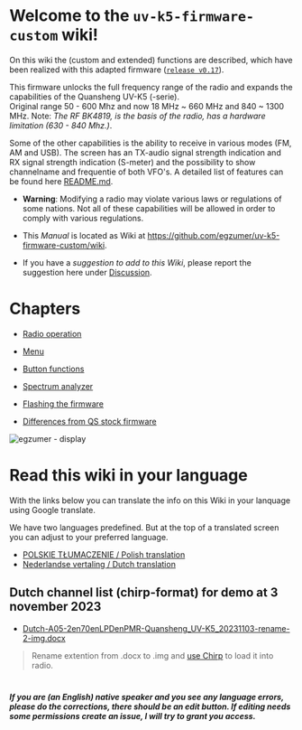 # Welcome to the `uv-k5-firmware-custom` wiki!

On this wiki the (custom and extended) functions are described, which have been realized with this adapted firmware ([`release v0.17`](https://github.com/egzumer/uv-k5-firmware-custom/releases)).

This firmware unlocks the full frequency range of the radio and expands the capabilities of the Quansheng UV-K5 (-serie).  
Original range 50 - 600 Mhz and now 18 MHz ~ 660 MHz and 840 ~ 1300 MHz. 
Note: _The RF BK4819, is the basis of the radio, has a hardware limitation (630 - 840 Mhz.)_.

Some of the other capabilities is the ability to receive in various modes (FM, AM and USB). 
The screen has an TX-audio signal strength indication and RX signal strength indication (S-meter) and the possibility to show channelname and frequentie of both VFO's. A detailed list of features can be found here [README.md](https://github.com/egzumer/uv-k5-firmware-custom#readme).


* **Warning**: Modifying a radio may violate various laws or regulations of some nations. Not all of these capabilities will be allowed in order to comply with various regulations. 

* This _Manual_ is located as Wiki at https://github.com/egzumer/uv-k5-firmware-custom/wiki.

* If you have a _suggestion to add to this Wiki_, please report the suggestion here under [Discussion](https://github.com/egzumer/uv-k5-firmware-custom/discussions?discussions_q=).

# Chapters

* [Radio operation](https://github.com/egzumer/uv-k5-firmware-custom/wiki/Radio-operation)

* [Menu](https://github.com/egzumer/uv-k5-firmware-custom/wiki/Menu)

* [Button functions](https://github.com/egzumer/uv-k5-firmware-custom/wiki/Button-functions)

* [Spectrum analyzer](https://github.com/egzumer/uv-k5-firmware-custom/wiki/Spectrum-analyzer)

* [Flashing the firmware](https://github.com/egzumer/uv-k5-firmware-custom/wiki/Flashing-the-firmware)

* [Differences from QS stock firmware](https://github.com/egzumer/uv-k5-firmware-custom/wiki/Differences-from-QS-stock-firmware)


![egzumer - display](https://github.com/egzumer/uv-k5-firmware-custom/assets/148579604/0ee03884-c7c3-4346-b338-15c9e8abd991)


# Read this wiki in your language

With the links below you can translate the info on this Wiki in your lanquage using Google translate.

We have two languages predefined. But at the top of a translated screen you can adjust to your preferred language. 

* [POLSKIE TŁUMACZENIE / Polish translation](https://github-com.translate.goog/egzumer/uv-k5-firmware-custom/wiki?_x_tr_sl=en&_x_tr_tl=pl&_x_tr_hl=pl&_x_tr_pto=wapp)<BR>
* [Nederlandse vertaling / Dutch translation](https://github-com.translate.goog/egzumer/uv-k5-firmware-custom/wiki?_x_tr_sl=en&_x_tr_tl=nl&_x_tr_hl=nl&_x_tr_pto=wapp)<BR>

## Dutch channel list (chirp-format) for demo at 3 november 2023 

* [Dutch-A05-2en70enLPDenPMR-Quansheng_UV-K5_20231103-rename-2-img.docx](https://github.com/egzumer/uv-k5-firmware-custom/files/13250787/Dutch-A05-2en70enLPDenPMR-Quansheng_UV-K5_20231103-rename-2-img.docx)

> Rename extention from .docx to .img and [use Chirp](https://github.com/egzumer/uv-k5-firmware-custom/wiki/Radio-operation#basic-operation--configuration) to load it into radio.

#
**_If you are (an English) native speaker and you see any language errors, please do the corrections, there should be an edit button. If editing needs some permissions create an issue, I will try to grant you access._**
